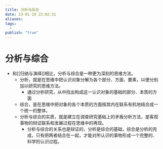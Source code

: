 ```yaml
---
title: 分析与综合
date: 23-01-19 23:02:31
aliases: 
tags:
  - 
publish: "true"
---
```


# 分析与综合

- 和[[归纳与演绎]]相比，分析与综合是一种更为深刻的思维方法。
	- 分析，就是在思维中把认识对象分解为各个部分、方面、要素，以便分别加以研究的思维方法。
		- 通过分析研究，从中找出构成这一认识对象的基础的部分、本质的方面
	- 综合，是在思维中把对象的各个本质的方面按其内在联系有机地结合成一个统一的整体。
	- 分析与综合的实质，就是建立在调查研究基础上的矛盾分析方法，是客观事物的辩证联系和发展过程在思维中的再现。
		- 分析与综合的关系也是辩证的，分析是综合的基础，综合是分析的完成，只有把两者结合在一起，才能对所认识的事物形成一个完整的、科学的认识过程。